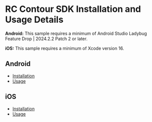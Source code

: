 # RC Contour SDK Installation and Usage Details 

**Android:** This sample requires a minimum of Android Studio Ladybug Feature Drop | 2024.2.2 Patch 2 or later.

**iOS:** This sample requires a minimum of Xcode version 16.

## Android
- [Installation](Documentation/Android/installation.md)
- [Usage](Documentation/Android/usage.md)

## iOS
- [Installation](Documentation/iOS/installation.md)
- [Usage](Documentation/iOS/usage.md)
  
